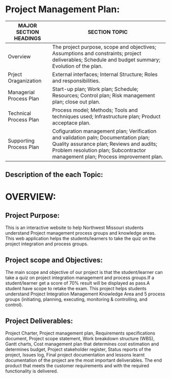# Project Management Plan:


MAJOR SECTION HEADINGS|SECTION TOPIC|
---|---|
Overview |The project purpose, scope and objectives; Assumptions and constraints; project deliverables; Schedule and budget summary; Evolution of the plan. 
Prject Oraganization |External interfaces; Internal Structure; Roles and responsibilities.
Managerial Process Plan |Start-up plan; Work plan; Schedule; Resources; Control plan; Risk management plan; close out plan.
Technical Process Plan |Process model; Methods; Tools and techniques used; Infrastructure plan; Product acceptace plan.
Supporting Process Plan |Cofiguration management plan; Verification and validation paln; Documentation plan; Quality assurance plan; Reviews and audits; Problem resolution plan; Subcontractor management plan; Process improvement plan.

## Description of the each Topic:

# OVERVIEW:

## Project Purpose:
This is an interactive website to help Northwest Missouri students understand Project management process groups and knowledge areas. This web application helps the students/learners to take the quiz on the project integration and process groups.

## Project scope and Objectives:
The main scope and objective of our project is that the student/learner can take a quiz on project integration management and process groups.If a student/learner get a score of 70% result will be displayed as pass.A student have scope to retake the exam. This project helps students understand Project Integration Management Knowledge Area and 5 process groups (initiating, planning, executing, monitoring & controlling, and control).

## Project Deliverables:
Project Charter, Project management plan, Requirements specifications document, Project scope statement, Work breakdown structure (WBS), Gantt charts, Cost management plan that determines cost estimation and determines budget, Project stakeholder register, Status reports of the project, Issues log, Final project documentation and lessons learnt documentation of the project are the most important deliverables. The end product that meets the customer requirements and with the required functionality is delivered.